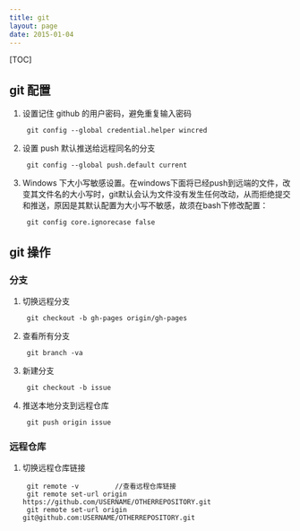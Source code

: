 ```yaml
---
title: git
layout: page
date: 2015-01-04
---
```

[TOC]

## git 配置
1. 设置记住 github 的用户密码，避免重复输入密码

        git config --global credential.helper wincred

2. 设置 push 默认推送给远程同名的分支

        git config --global push.default current

3. Windows 下大小写敏感设置。在windows下面将已经push到远端的文件，改变其文件名的大小写时，git默认会认为文件没有发生任何改动，从而拒绝提交和推送，原因是其默认配置为大小写不敏感，故须在bash下修改配置：

        git config core.ignorecase false


## git 操作

### 分支
1. 切换远程分支

        git checkout -b gh-pages origin/gh-pages

2. 查看所有分支

        git branch -va

3. 新建分支

        git checkout -b issue

4. 推送本地分支到远程仓库

        git push origin issue


### 远程仓库

1. 切换远程仓库链接

        git remote -v         //查看远程仓库链接
        git remote set-url origin https://github.com/USERNAME/OTHERREPOSITORY.git
        git remote set-url origin git@github.com:USERNAME/OTHERREPOSITORY.git